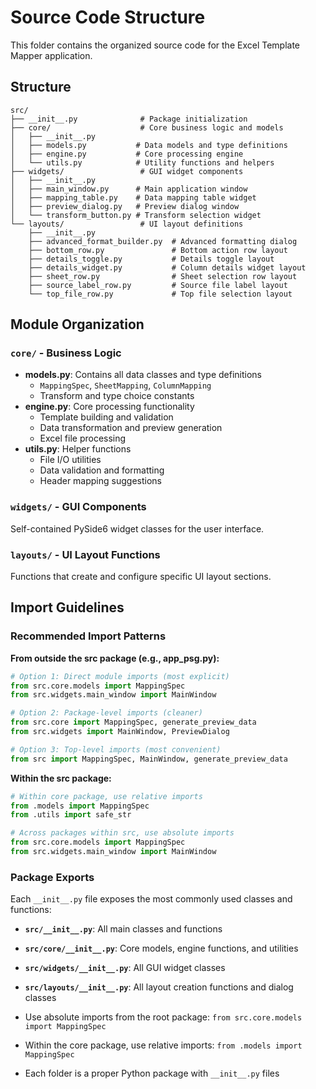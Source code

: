 # Source Code Structure

This folder contains the organized source code for the Excel Template Mapper application.

## Structure

```
src/
├── __init__.py              # Package initialization
├── core/                    # Core business logic and models
│   ├── __init__.py
│   ├── models.py           # Data models and type definitions
│   ├── engine.py           # Core processing engine
│   └── utils.py            # Utility functions and helpers
├── widgets/                 # GUI widget components
│   ├── __init__.py
│   ├── main_window.py      # Main application window
│   ├── mapping_table.py    # Data mapping table widget
│   ├── preview_dialog.py   # Preview dialog window
│   └── transform_button.py # Transform selection widget
└── layouts/                 # UI layout definitions
    ├── __init__.py
    ├── advanced_format_builder.py  # Advanced formatting dialog
    ├── bottom_row.py               # Bottom action row layout
    ├── details_toggle.py           # Details toggle layout
    ├── details_widget.py           # Column details widget layout
    ├── sheet_row.py                # Sheet selection row layout
    ├── source_label_row.py         # Source file label layout
    └── top_file_row.py             # Top file selection layout
```

## Module Organization

### `core/` - Business Logic
- **models.py**: Contains all data classes and type definitions
  - `MappingSpec`, `SheetMapping`, `ColumnMapping`
  - Transform and type choice constants
- **engine.py**: Core processing functionality
  - Template building and validation
  - Data transformation and preview generation
  - Excel file processing
- **utils.py**: Helper functions
  - File I/O utilities
  - Data validation and formatting
  - Header mapping suggestions

### `widgets/` - GUI Components
Self-contained PySide6 widget classes for the user interface.

### `layouts/` - UI Layout Functions
Functions that create and configure specific UI layout sections.

## Import Guidelines

### Recommended Import Patterns

**From outside the src package (e.g., app_psg.py):**
```python
# Option 1: Direct module imports (most explicit)
from src.core.models import MappingSpec
from src.widgets.main_window import MainWindow

# Option 2: Package-level imports (cleaner)
from src.core import MappingSpec, generate_preview_data
from src.widgets import MainWindow, PreviewDialog

# Option 3: Top-level imports (most convenient)
from src import MappingSpec, MainWindow, generate_preview_data
```

**Within the src package:**
```python
# Within core package, use relative imports
from .models import MappingSpec
from .utils import safe_str

# Across packages within src, use absolute imports
from src.core.models import MappingSpec
from src.widgets.main_window import MainWindow
```

### Package Exports

Each `__init__.py` file exposes the most commonly used classes and functions:

- **`src/__init__.py`**: All main classes and functions
- **`src/core/__init__.py`**: Core models, engine functions, and utilities  
- **`src/widgets/__init__.py`**: All GUI widget classes
- **`src/layouts/__init__.py`**: All layout creation functions and dialog classes

- Use absolute imports from the root package: `from src.core.models import MappingSpec`
- Within the core package, use relative imports: `from .models import MappingSpec`
- Each folder is a proper Python package with `__init__.py` files